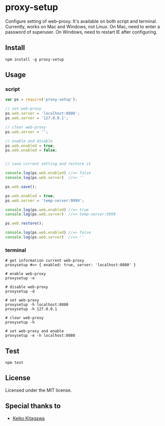 # proxy-setup

Configure setting of web-proxy. It's available on both script and terminal. Currently, works on Mac and Windows, not Linux.
On Mac, need to enter a password of superuser. On Windows, need to restart IE after configuring.


## Install

```shell
npm install -g proxy-setup
```


## Usage

### script

```js
var ps = require('proxy-setup');

// set web-proxy
ps.web.server = 'localhost:8080';
ps.web.server = '127.0.0.1';

// clear web-proxy
ps.web.server = '';

// enable and disable
ps.web.enabled = true;
ps.web.enabled = false;


// save current setting and restore it

console.log(ps.web.enabled) //=> false
console.log(ps.web.server)  //=> ''

ps.web.save();

ps.web.enabled = true;
ps.web.server = 'temp-server:9999';

console.log(ps.web.enabled) //=> true
console.log(ps.web.server)  //=> temp-server:9999

ps.web.restore();

console.log(ps.web.enabled) //=> false
console.log(ps.web.server)  //=> ''
```

### terminal

```shell
# get information current web-proxy
proxysetup #=> { enabled: true, server: 'localhost:8080' }

# enable web-proxy
proxysetup -e

# disable web-proxy
proxysetup -d

# set web-proxy
proxysetup -h localhost:8080
proxysetup -h 127.0.0.1

# clear web-proxy
proxysetup -h

# set web-proxy and enable
proxysetup -e -h localhost:8080
```


## Test

```shell
npm test
```


## License

Licensed under the MIT license.


## Special thanks to

* [Keiko Kitagawa](http://official.stardust.co.jp/keiko/)
